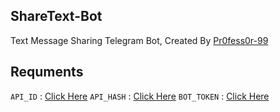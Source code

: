 ## ShareText-Bot

Text Message Sharing Telegram Bot, Created By [Pr0fess0r-99](https://telegram.dog/Pr0fess0r_99)

## Requments

`API_ID` : [Click Here](https://youtu.be/5eEsvLAKVc0)
`API_HASH` : [Click Here](https://youtu.be/5eEsvLAKVc0)
`BOT_TOKEN` : [Click Here](https://youtu.be/cB4UduCcNWs)
